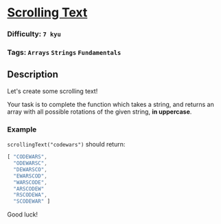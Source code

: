 # [Scrolling Text](https://www.codewars.com/kata/5a995c2aba1bb57f660001fd)

### Difficulty: `7 kyu`

### Tags: `Arrays` `Strings` `Fundamentals`

## Description

Let's create some scrolling text!

Your task is to complete the function which takes a string, and returns an array with all possible rotations of the given string, **in uppercase**.

### Example
`scrollingText("codewars")` should return:

```js
[ "CODEWARS",
  "ODEWARSC",
  "DEWARSCO",
  "EWARSCOD",
  "WARSCODE",
  "ARSCODEW"
  "RSCODEWA",
  "SCODEWAR" ]
```

Good luck!

